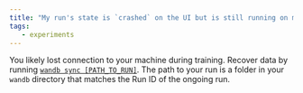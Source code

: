 ```yaml
---
title: "My run's state is `crashed` on the UI but is still running on my machine. What do I do to get my data back?"
tags:
   - experiments
---
```

You likely lost connection to your machine during training. Recover data by running [`wandb sync [PATH_TO_RUN]`](../ref/cli/wandb-sync.md). The path to your run is a folder in your `wandb` directory that matches the Run ID of the ongoing run.